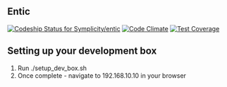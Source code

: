 ## Entic

[ ![Codeship Status for Symplicity/entic](https://codeship.com/projects/f7af4310-f775-0132-2961-76fcd0eb4f4a/status?branch=master)](https://codeship.com/projects/86377)
[![Code Climate](https://codeclimate.com/github/Symplicity/entic/badges/gpa.svg)](https://codeclimate.com/github/Symplicity/entic)
[![Test Coverage](https://codeclimate.com/github/Symplicity/entic/badges/coverage.svg)](https://codeclimate.com/github/Symplicity/entic/coverage)

## Setting up your development box
1. Run ./setup_dev_box.sh
2. Once complete - navigate to 192.168.10.10 in your browser
